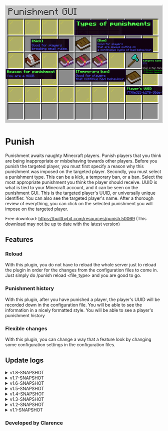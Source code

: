 ![](https://raw.githubusercontent.com/PositionV2024/Punish/main/Screenshots/Main%20screenshot.png "Plugin picture")

 # Punish
Punishment awaits naughty Minecraft players. Punish players that you think are being inappropriate or misbehaving towards other players. Before you punish the targeted player, you must first specify a reason why this punishment was imposed on the targeted player. Secondly, you must select a punishment type. This can be a kick, a temporary ban, or a ban. Select the most appropriate punishment you think the player should receive. UUID is what is tied to your Minecraft account, and it can be seen on the punishment GUI. This is the targeted player's UUID, or universally unique identifier. You can also see the targeted player's name. After a thorough review of everything, you can click on the selected punishment you will impose on the targeted player.

Free download: https://builtbybit.com/resources/punish.50069 (This download may not be up to date with the latest version)

## Features
### Reload
With this plugin, you do not have to reload the whole server just to reload the plugin in order for the changes from the configuration files to come in. Just simply do /punish reload <file_type> and you are good to go.
### Punishment history
With this plugin, after you have punished a player, the player's UUID will be recorded down in the configuration file. You will be able to see the information in a nicely formatted style. You will be able to see a player's punishment history
### Flexible changes
With this plugin, you can change a way that a feature look by changing some configuration settings in the configuration files.

## Update logs
<details>
    <summary>v1.8-SNAPSHOT</summary>
    https://www.youtube.com/watch?v=FOI09pppTek&t=2s
    </details>
<details>
    <summary>v1.7-SNAPSHOT</summary>
    In this update, there is no need to lookup the player's UUID because you can lookup the player's name. If the player can't be found, there won't be any punishment records for them. There is a messages.yml file. If you want to change certain messages, now you can.
    </details>
<details>
    <summary>v1.6-SNAPSHOT</summary>
    In this update, I have removed the config.yml and added a new punishment.yml file to log punished player's related data. I've also implemented a nice UI screen to the lookup <UUID> feature.
    </details>
<details>
    <summary>v1.5-SNAPSHOT</summary>
    In this update, I have made a way to lookup punished players UUID that is in the configuration file. I have also change the auto-tab-completion. There is also new commands /punish version and /punish lookup <UUID>
    </details>
<details>
    <summary>v1.4-SNAPSHOT</summary>
    In this update, I have integated a system where it will ask you to download the latest version of the plugin if you are on an older version. There is also some changes in the information structure in the configuration file. More suggested reason on why a player might get punish.
</details>
<details>
    <summary>v1.3-SNAPSHOT</summary>
    In this update, I have enhanced the information that is stored to the configuration file. Players that were punished once or multiple times, will be shown to the configuration file. It will not delete the data that was stored in the configuration file even after the punished player is back on the server.
    https://youtu.be/RU1uzAHubz4
</details>
<details> 
    <summary>v1.2-SNAPSHOT</summary>
    In this update, I have adjusted the size of the punishment GUI. I have also create a configuration file to store in banned player's UUID. The configuration file will not allow copies of banned player's UUID
    https://www.youtube.com/watch?v=gRA8qIQiba8
</details>
<details>
    <summary>v1.1-SNAPSHOT</summary>
    In this update, I have added a tab completion to suggest to you some of the common reasons why a player might get punished for.
    https://youtu.be/N6Qjf84nf14
</details>

### Developed by Clarence
